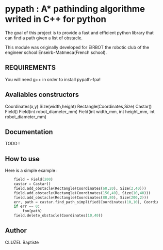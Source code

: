 # pypath : A* pathinding algorithme writed in C++ for python

The goal of this project is to provide a fast and efficient python library that can find a path given a list of obstacle.

This module was originally developed for EIRBOT the robotic club of the engineer school Enseirb-Matmeca(French school).


## REQUIREMENTS 

You will need g++ in order to install pypath-fpa!

## Avaliables constructors 

Coordinates(x,y)
Size(width,height)
Rectangle(Coordinates,Size)
Castar()
Field()
Field(int robot_diameter_mm)
Field(int width_mm, int height_mm, int robot_diameter_mm)

## Documentation
TODO !
## How to use

Here is a simple example :
```python
    field = Field(200)
    castar = Castar()
    field.add_obstacle(Rectangle(Coordinates(60,20), Size(2,40)))
    field.add_obstacle(Rectangle(Coordinates(150,40), Size(10,40)))
    field.add_obstacle(Rectangle(Coordinates(80,80), Size(200,2)))
    err, path = castar.find_path_simplified(Coordinates(10,10), Coordinates(10,100), field)
    if err == 0:
        foo(path)
    field.delete_obstacle(Coordinates(10,40))
```
## Author

CLUZEL Baptiste


